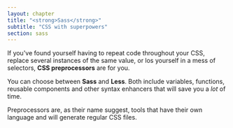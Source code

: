 ```yaml
---
layout: chapter
title: "<strong>Sass</strong>"
subtitle: "CSS with superpowers"
section: sass
---
```


If you've found yourself having to repeat code throughout your CSS, replace several instances of the same value, or los yourself in a mess of selectors, **CSS preprocessors** are for you.

You can choose between **Sass** and **Less**. Both include variables, functions, reusable components and other syntax enhancers that will save you a _lot_ of time.

Preprocessors are, as their name suggest, tools that have their own language and will generate regular CSS files.
